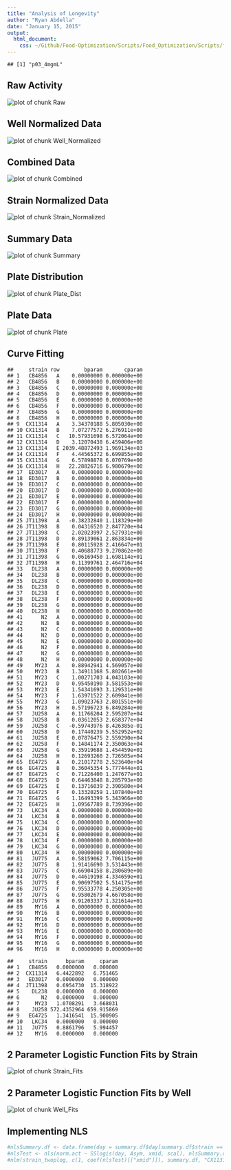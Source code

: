 ```yaml
---
title: "Analysis of Longevity"
author: "Ryan Abdella"
date: "January 15, 2015"
output:
  html_document:
    css: ~/Github/Food-Optimization/Scripts/Food_Optimization/Scripts/foghorn_edited.css
---
```




```
## [1] "p03_4mgmL"
```
 



## Raw Activity

![plot of chunk Raw](Scripts/../Data/Raw/p03_4mgmL//p03_4mgmL_Raw-1.png) 










## Well Normalized Data

![plot of chunk Well_Normalized](Scripts/../Data/Raw/p03_4mgmL//p03_4mgmL_Well_Normalized-1.png) 




## Combined Data

![plot of chunk Combined](Scripts/../Data/Raw/p03_4mgmL//p03_4mgmL_Combined-1.png) 




## Strain Normalized Data

![plot of chunk Strain_Normalized](Scripts/../Data/Raw/p03_4mgmL//p03_4mgmL_Strain_Normalized-1.png) 




## Summary Data

![plot of chunk Summary](Scripts/../Data/Raw/p03_4mgmL//p03_4mgmL_Summary-1.png) 

## Plate Distribution

![plot of chunk Plate_Dist](Scripts/../Data/Raw/p03_4mgmL//p03_4mgmL_Plate_Dist-1.png) 




## Plate Data

![plot of chunk Plate](Scripts/../Data/Raw/p03_4mgmL//p03_4mgmL_Plate-1.png) 

## Curve Fitting


```
##     strain row        bparam       cparam
## 1   CB4856   A    0.00000000 0.000000e+00
## 2   CB4856   B    0.00000000 0.000000e+00
## 3   CB4856   C    0.00000000 0.000000e+00
## 4   CB4856   D    0.00000000 0.000000e+00
## 5   CB4856   E    0.00000000 0.000000e+00
## 6   CB4856   F    0.00000000 0.000000e+00
## 7   CB4856   G    0.00000000 0.000000e+00
## 8   CB4856   H    0.00000000 0.000000e+00
## 9  CX11314   A    3.34370188 5.805030e+00
## 10 CX11314   B    7.07277572 6.276911e+00
## 11 CX11314   C   10.57931698 6.572064e+00
## 12 CX11314   D    3.12070438 6.459406e+00
## 13 CX11314   E 2039.48872493 1.969134e+03
## 14 CX11314   F    4.44565372 6.699855e+00
## 15 CX11314   G    6.57898878 6.070769e+00
## 16 CX11314   H   22.28826716 6.980679e+00
## 17  ED3017   A    0.00000000 0.000000e+00
## 18  ED3017   B    0.00000000 0.000000e+00
## 19  ED3017   C    0.00000000 0.000000e+00
## 20  ED3017   D    0.00000000 0.000000e+00
## 21  ED3017   E    0.00000000 0.000000e+00
## 22  ED3017   F    0.00000000 0.000000e+00
## 23  ED3017   G    0.00000000 0.000000e+00
## 24  ED3017   H    0.00000000 0.000000e+00
## 25 JT11398   A   -0.38232840 1.118329e+00
## 26 JT11398   B    0.04316520 2.847720e+04
## 27 JT11398   C    2.02023997 2.527931e+00
## 28 JT11398   D    0.89139061 2.863834e+00
## 29 JT11398   E    0.80115928 2.416647e+01
## 30 JT11398   F    0.40688773 9.270862e+00
## 31 JT11398   G    0.06169450 1.698114e+01
## 32 JT11398   H    0.11399761 2.464716e+04
## 33   DL238   A    0.00000000 0.000000e+00
## 34   DL238   B    0.00000000 0.000000e+00
## 35   DL238   C    0.00000000 0.000000e+00
## 36   DL238   D    0.00000000 0.000000e+00
## 37   DL238   E    0.00000000 0.000000e+00
## 38   DL238   F    0.00000000 0.000000e+00
## 39   DL238   G    0.00000000 0.000000e+00
## 40   DL238   H    0.00000000 0.000000e+00
## 41      N2   A    0.00000000 0.000000e+00
## 42      N2   B    0.00000000 0.000000e+00
## 43      N2   C    0.00000000 0.000000e+00
## 44      N2   D    0.00000000 0.000000e+00
## 45      N2   E    0.00000000 0.000000e+00
## 46      N2   F    0.00000000 0.000000e+00
## 47      N2   G    0.00000000 0.000000e+00
## 48      N2   H    0.00000000 0.000000e+00
## 49    MY23   A    0.88942941 4.569057e+00
## 50    MY23   B    1.34911168 5.802661e+00
## 51    MY23   C    1.00271703 4.043103e+00
## 52    MY23   D    0.95450190 3.581553e+00
## 53    MY23   E    1.54341693 3.129531e+00
## 54    MY23   F    1.63971522 2.609841e+00
## 55    MY23   G    1.09023763 2.801551e+00
## 56    MY23   H    0.57196723 6.849284e+00
## 57   JU258   A    0.11766204 2.595207e+04
## 58   JU258   B    0.03612053 2.658377e+04
## 59   JU258   C   -0.59743976 8.426385e-01
## 60   JU258   D    0.17440239 5.552952e+02
## 61   JU258   E    0.07876475 2.559290e+04
## 62   JU258   F    0.14841174 2.350063e+04
## 63   JU258   G    0.35919688 1.454459e+01
## 64   JU258   H    0.12693260 2.726505e+04
## 65  EG4725   A    0.21017278 2.523640e+04
## 66  EG4725   B    0.36045354 5.777444e+01
## 67  EG4725   C    0.71226400 1.247677e+01
## 68  EG4725   D    0.64463848 8.285793e+00
## 69  EG4725   E    0.13716039 2.390580e+04
## 70  EG4725   F    0.13320259 1.107840e+03
## 71  EG4725   G    1.16493399 5.343966e+00
## 72  EG4725   H    1.09567789 8.739396e+00
## 73   LKC34   A    0.00000000 0.000000e+00
## 74   LKC34   B    0.00000000 0.000000e+00
## 75   LKC34   C    0.00000000 0.000000e+00
## 76   LKC34   D    0.00000000 0.000000e+00
## 77   LKC34   E    0.00000000 0.000000e+00
## 78   LKC34   F    0.00000000 0.000000e+00
## 79   LKC34   G    0.00000000 0.000000e+00
## 80   LKC34   H    0.00000000 0.000000e+00
## 81   JU775   A    0.58159062 7.706115e+00
## 82   JU775   B    1.91416690 3.531443e+00
## 83   JU775   C    0.66904158 8.280689e+00
## 84   JU775   D    0.44619198 4.334659e+01
## 85   JU775   E    0.90697502 5.514175e+00
## 86   JU775   F    0.95533778 4.250305e+00
## 87   JU775   G    0.95802679 4.667058e+00
## 88   JU775   H    0.91203337 1.321614e+01
## 89    MY16   A    0.00000000 0.000000e+00
## 90    MY16   B    0.00000000 0.000000e+00
## 91    MY16   C    0.00000000 0.000000e+00
## 92    MY16   D    0.00000000 0.000000e+00
## 93    MY16   E    0.00000000 0.000000e+00
## 94    MY16   F    0.00000000 0.000000e+00
## 95    MY16   G    0.00000000 0.000000e+00
## 96    MY16   H    0.00000000 0.000000e+00
```

```
##     strain      bparam     cparam
## 1   CB4856   0.0000000   0.000000
## 2  CX11314   6.4422892   6.751465
## 3   ED3017   0.0000000   0.000000
## 4  JT11398   0.6954730  15.318922
## 5    DL238   0.0000000   0.000000
## 6       N2   0.0000000   0.000000
## 7     MY23   1.0708291   3.668031
## 8    JU258 572.4352964 659.915869
## 9   EG4725   1.3416541  15.900905
## 10   LKC34   0.0000000   0.000000
## 11   JU775   0.8861796   5.994457
## 12    MY16   0.0000000   0.000000
```




## 2 Parameter Logistic Function Fits by Strain

![plot of chunk Strain_Fits](Scripts/../Data/Raw/p03_4mgmL//p03_4mgmL_Strain_Fits-1.png) 



## 2 Parameter Logistic Function Fits by Well

![plot of chunk Well_Fits](Scripts/../Data/Raw/p03_4mgmL//p03_4mgmL_Well_Fits-1.png) 


## Implementing NLS


```r
#nlsSummary.df <- data.frame(day = summary.df$day[summary.df$strain == "CX11314"], norm.act = summary.df$norm.act[summary.df$strain == "CX11314"])
#nlsTest <- nls(norm.act ~ SSlogis(day, Asym, xmid, scal), nlsSummary.df)
#nlm(strain_twoplog, c(1, coef(nlsTest)[["xmid"]]), summary.df, "CX11314")
```
